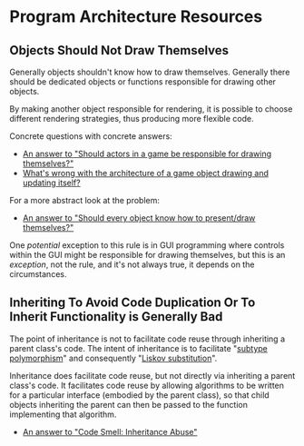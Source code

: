 # Program Architecture Resources

## Objects Should Not Draw Themselves

Generally objects shouldn't know how to draw themselves.
Generally there should be dedicated objects or functions responsible for drawing other objects.

By making another object responsible for rendering,
it is possible to choose different rendering strategies,
thus producing more flexible code.

Concrete questions with concrete answers:

* [An answer to "Should actors in a game be responsible for drawing themselves?"](https://gamedev.stackexchange.com/a/14138)
* [What's wrong with the architecture of a game object drawing and updating itself?](https://stackoverflow.com/questions/3000525/whats-wrong-with-the-architecture-of-a-game-object-drawing-and-updating-itself)

For a more abstract look at the problem:

* [An answer to "Should every object know how to present/draw themselves?"](https://softwareengineering.stackexchange.com/a/314183)

One _potential_ exception to this rule is in GUI programming where controls within the GUI might be responsible for drawing themselves,
but this is an _exception_, not the rule, and it's not always true, it depends on the circumstances.

## Inheriting To Avoid Code Duplication Or To Inherit Functionality is Generally Bad

The point of inheritance is not to facilitate code reuse through inheriting a parent class's code.
The intent of inheritance is to facilitate "[subtype polymorphism](https://en.wikipedia.org/wiki/Subtyping)" and consequently "[Liskov substitution](https://en.wikipedia.org/wiki/Liskov_substitution_principle)".

Inheritance does facilitate code reuse, but not directly via inheriting a parent class's code.
It facilitates code reuse by allowing algorithms to be written for a particular interface (embodied by the parent class),
so that child objects inheriting the parent can then be passed to the function implementing that algorithm.

* [An answer to "Code Smell: Inheritance Abuse"](https://softwareengineering.stackexchange.com/a/12446)
